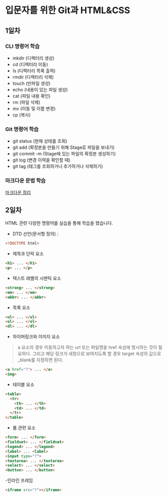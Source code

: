 # 입문자를 위한 Git과 HTML&CSS
## 1일차
### CLI 명령어 학습
- mkdir (디렉터리 생성)
- cd (디렉터리 이동)
- ls (디렉터리 목록 출력)
- rmdir (디렉터리 삭제)
- touch (빈파일 생성)
- echo (내용이 있는 파일 생성)
- cat (파일 내용 확인)
- rm (파일 삭제)
- mv (이동 및 이름 변경)
- cp (복사)

### Git 명령어 학습
- git status (현재 상태를 조회)
- git add (확정본을 만들기 위해 Stage로 파일을 보내기)
- git commit -m (Stage에 있는 파일의 확정본 생성하기)
- git log (변경 이력을 확인할 때)
- git tag (태그를 조회하거나 추가하거나 삭제하기)

### 마크다운 문법 학습
[마크다운 정리](markdown.md)

## 2일차
HTML 관련 다양한 명령어를 실습을 통해 학습을 했습니다.
- DTD 선언(문서형 정의) : 
```html
<!DOCTYPE html>
```
- 제목과 단락 요소
```html
<h1> ... </h1>
<p> ... </p>
```
- 텍스트 레벨의 시맨틱 요소
```html
<strong> ... </strong>
<em> ... </em>
<abbr> ... </abbr>
```
- 목록 요소
```html
<ul> ... </ul>
<ol> ... </ol>
<dl> ... </dl>
```
- 하이퍼링크와 이미지 요소   
>a 요소의 경우 이동하고자 하는 url 또는 파일명을 href
속성에 명시하는 것이 필요하다. 그리고 해당 링크가
새창으로 보여지도록 할 경우 target 속성의 값으로
_blank를 지정하면 된다.
```html
<a href="?"> ... </a>
<img>
```
- 테이블 요소
```html
<table>
  <tr>
    <th> ... </th>
    <td> ... </td>
  </tr>
</table>
```
- 폼 관련 요소
```html
<form> ... </form>
<fieldset> ... </fieldset>
<legend> ... </legend>
<label> ... <label>
<input type="?">
<textarea> ... </textarea>
<select> ... </select>
<button> ... </button>
```
-인라인 프레임
```html
<iframe src="?"></iframe>
```